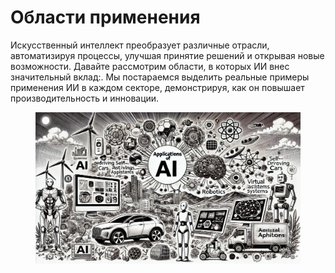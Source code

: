 # Области применения

Искусственный интеллект преобразует различные отрасли, автоматизируя процессы, улучшая принятие решений и открывая новые возможности. Давайте рассмотрим области, в которых ИИ внес значительный вклад:. Мы постараемся выделить реальные примеры применения ИИ в каждом секторе, демонстрируя, как он повышает производительность и инновации.

<div align="left">

<figure><img src="../../.gitbook/assets/image (1) (1) (1) (1) (1).png" alt="" width="563"><figcaption></figcaption></figure>

</div>
